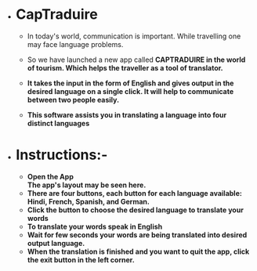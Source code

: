 - <h1>CapTraduire</h1>

    - In today's world, communication is important. While travelling one may face language problems. 

    - So we have launched a new app called <b>CAPTRADUIRE in the world of tourism. Which helps the traveller as a tool of translator. 

    - It takes the input in the form of English and gives output in the desired language on a single click. It will help to communicate between two people easily.
  
    - This software assists you in translating a language into four distinct languages
  
  

- <h1>Instructions:- </h1>
  
    - Open the App<br>
      The app's layout may be seen here.
    - There are four buttons, each button for each language available: Hindi, French, Spanish, and German.<br>
    - Click the button to choose the desired language to translate your words<br>
    - To translate your words speak in English<br>
    - Wait for few seconds your words are being translated into desired output language.<br>
    - When the translation is finished and you want to quit the app, click the exit button in the left corner.<br>
